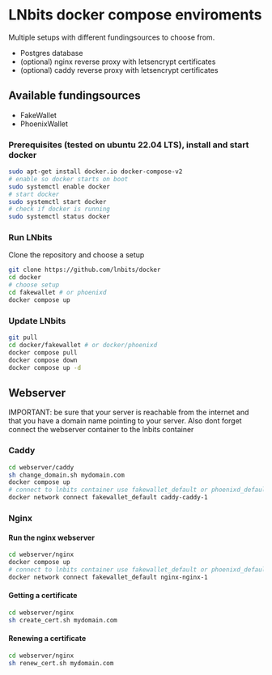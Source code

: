 # LNbits docker compose enviroments
Multiple setups with different fundingsources to choose from.

- Postgres database
- (optional) nginx reverse proxy with letsencrypt certificates
- (optional) caddy reverse proxy with letsencrypt certificates


## Available fundingsources
- FakeWallet
- PhoenixWallet

### Prerequisites (tested on ubuntu 22.04 LTS), install and start docker
```sh
sudo apt-get install docker.io docker-compose-v2
# enable so docker starts on boot
sudo systemctl enable docker
# start docker
sudo systemctl start docker
# check if docker is running
sudo systemctl status docker
```

### Run LNbits
Clone the repository and choose a setup
```sh
git clone https://github.com/lnbits/docker
cd docker
# choose setup
cd fakewallet # or phoenixd
docker compose up
```

### Update LNbits
```sh
git pull
cd docker/fakewallet # or docker/phoenixd
docker compose pull
docker compose down
docker compose up -d
```

## Webserver
IMPORTANT: be sure that your server is reachable from the internet and that you have a domain name pointing to your server.
Also dont forget connect the webserver container to the lnbits container

### Caddy
```sh
cd webserver/caddy
sh change_domain.sh mydomain.com
docker compose up
# connect to lnbits container use fakewallet_default or phoenixd_default
docker network connect fakewallet_default caddy-caddy-1
```


### Nginx
#### Run the nginx webserver
```sh
cd webserver/nginx
docker compose up
# connect to lnbits container use fakewallet_default or phoenixd_default
docker network connect fakewallet_default nginx-nginx-1
```

#### Getting a certificate
```sh
cd webserver/nginx
sh create_cert.sh mydomain.com
```

#### Renewing a certificate
```sh
cd webserver/nginx
sh renew_cert.sh mydomain.com
```
